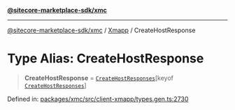 [**@sitecore-marketplace-sdk/xmc**](../../../../README.md)

***

[@sitecore-marketplace-sdk/xmc](../../../../README.md) / [Xmapp](../README.md) / CreateHostResponse

# Type Alias: CreateHostResponse

> **CreateHostResponse** = [`CreateHostResponses`](CreateHostResponses.md)\[keyof [`CreateHostResponses`](CreateHostResponses.md)\]

Defined in: [packages/xmc/src/client-xmapp/types.gen.ts:2730](https://github.com/Sitecore/marketplace-sdk/blob/e3ec55ede335ad59ac5875d32f0d68c50e7bc899/packages/xmc/src/client-xmapp/types.gen.ts#L2730)
